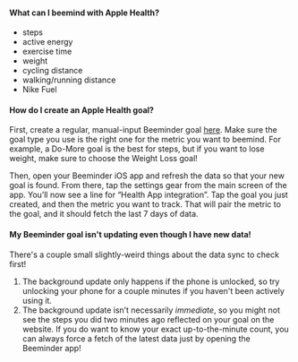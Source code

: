 #### What can I beemind with Apple Health?
  * steps
  * active energy
  * exercise time
  * weight
  * cycling distance
  * walking/running distance
  * Nike Fuel
  
#### How do I create an Apple Health goal?
First, create a regular, manual-input Beeminder goal [here](https://www.beeminder.com/new).  Make sure the goal type you use is the right one for the metric you want to beemind.  For example, a Do-More goal is the best for steps, but if you want to lose weight, make sure to choose the Weight Loss goal!

Then, open your Beeminder iOS app and refresh the data so that your new goal is found.  From there, tap the settings gear from the main screen of the app.  You’ll now see a line for “Health App integration”.  Tap the goal you just created, and then the metric you want to track.  That will pair the metric to the goal, and it should fetch the last 7 days of data.

#### My Beeminder goal isn't updating even though I have new data!
There's a couple small slightly-weird things about the data sync to check first!
  1. The background update only happens if the phone is unlocked, so try unlocking your phone for a couple minutes if you haven't been actively using it.
  2. The background update isn’t necessarily _immediate_, so you might not see the steps you did two minutes ago reflected on your goal on the website.  If you do want to know your exact up-to-the-minute count, you can always force a fetch of the latest data just by opening the Beeminder app!

